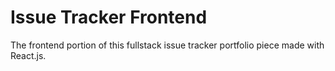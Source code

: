 # Issue Tracker Frontend

The frontend portion of this fullstack issue tracker portfolio piece made with React.js.
